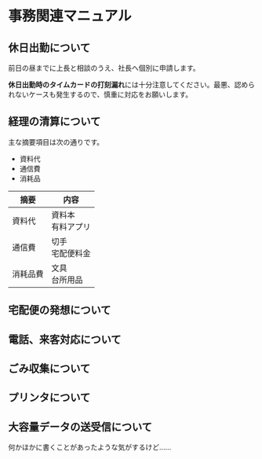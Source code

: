# 事務関連マニュアル
## 休日出勤について
前日の昼までに上長と相談のうえ、社長へ個別に申請します。

**休日出勤時のタイムカードの打刻漏れ**には十分注意してください。最悪、認められないケースも発生するので、慎重に対応をお願いします。

## 経理の清算について
主な摘要項目は次の通りです。
- 資料代
- 通信費
- 消耗品

|摘要 |内容
|--|--
|資料代 |資料本<br>有料アプリ
|通信費 |切手<br>宅配便料金
|消耗品費 |文具<br>台所用品

## 宅配便の発想について
## 電話、来客対応について
## ごみ収集について
## プリンタについて
## 大容量データの送受信について

何かほかに書くことがあったような気がするけど……